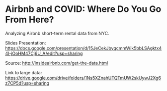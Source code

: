 # Airbnb and COVID: Where Do You Go From Here?

Analyzing Airbnb short-term rental data from NYC.

Slides Presentation: https://docs.google.com/presentation/d/15JeCekJbyqcmmWik5bbLSAgktx44l-jOoHM47Cj6U_A/edit?usp=sharing

Source: http://insideairbnb.com/get-the-data.html

Link to large data: https://drive.google.com/drive/folders/1Ns5XZnahUTQTmUW2skUywJ2Xg6z7CP5d?usp=sharing
